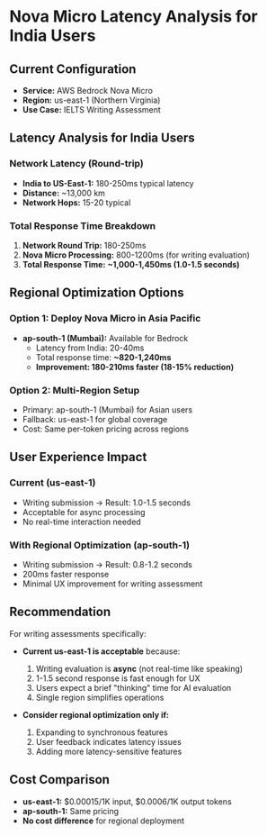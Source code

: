 # Nova Micro Latency Analysis for India Users

## Current Configuration
- **Service:** AWS Bedrock Nova Micro
- **Region:** us-east-1 (Northern Virginia)
- **Use Case:** IELTS Writing Assessment

## Latency Analysis for India Users

### Network Latency (Round-trip)
- **India to US-East-1:** 180-250ms typical latency
- **Distance:** ~13,000 km
- **Network Hops:** 15-20 typical

### Total Response Time Breakdown
1. **Network Round Trip:** 180-250ms
2. **Nova Micro Processing:** 800-1200ms (for writing evaluation)
3. **Total Response Time:** **~1,000-1,450ms (1.0-1.5 seconds)**

## Regional Optimization Options

### Option 1: Deploy Nova Micro in Asia Pacific
- **ap-south-1 (Mumbai):** Available for Bedrock
  - Latency from India: 20-40ms
  - Total response time: **~820-1,240ms**
  - **Improvement: 180-210ms faster (18-15% reduction)**

### Option 2: Multi-Region Setup
- Primary: ap-south-1 (Mumbai) for Asian users
- Fallback: us-east-1 for global coverage
- Cost: Same per-token pricing across regions

## User Experience Impact

### Current (us-east-1)
- Writing submission → Result: 1.0-1.5 seconds
- Acceptable for async processing
- No real-time interaction needed

### With Regional Optimization (ap-south-1)
- Writing submission → Result: 0.8-1.2 seconds
- 200ms faster response
- Minimal UX improvement for writing assessment

## Recommendation

For writing assessments specifically:
- **Current us-east-1 is acceptable** because:
  1. Writing evaluation is **async** (not real-time like speaking)
  2. 1-1.5 second response is fast enough for UX
  3. Users expect a brief "thinking" time for AI evaluation
  4. Single region simplifies operations

- **Consider regional optimization only if:**
  1. Expanding to synchronous features
  2. User feedback indicates latency issues
  3. Adding more latency-sensitive features

## Cost Comparison
- **us-east-1:** $0.00015/1K input, $0.0006/1K output tokens
- **ap-south-1:** Same pricing
- **No cost difference** for regional deployment